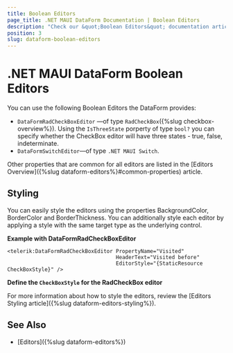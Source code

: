 ```yaml
---
title: Boolean Editors
page_title: .NET MAUI DataForm Documentation | Boolean Editors
description: "Check our &quot;Boolean Editors&quot; documentation article for Telerik DataForm for .NET MAUI control."
position: 3
slug: dataform-boolean-editors
---
```


# .NET MAUI DataForm Boolean Editors

You can use the following Boolean Editors the DataForm provides:

* `DataFormRadCheckBoxEditor` &mdash;of type `RadCheckBox`({%slug checkbox-overview%}). Using the `IsThreeState` porperty of type `bool?` you can specify whether the CheckBox editor will have three states - true, false, indeterminate.
* `DataFormSwitchEditor`&mdash;of type `.NET MAUI Switch`.

Other properties that are common for all editors are listed in the [Editors Overview]({%slug dataform-editors%}#common-properties) article.

## Styling 

You can easily style the editors using the properties BackgroundColor, BorderColor and BorderThickness. You can additionally style each editor by applying a style with the same target type as the underlying control.

**Example with DataFormRadCheckBoxEditor**

```XAML
<telerik:DataFormRadCheckBoxEditor PropertyName="Visited"
                                   HeaderText="Visited before"
                                   EditorStyle="{StaticResource CheckBoxStyle}" />
```

**Define the `CheckBoxStyle` for the RadCheckBox editor**

<snippet id='dataform-editors-stlying-checkbox-style' />

For more information about how to style the editors, review the [Editors Styling article]({%slug dataform-editors-styling%}).

## See Also

- [Editors]({%slug dataform-editors%})